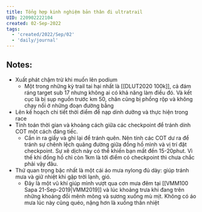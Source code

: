 ```yaml
---
title: Tổng hợp kinh nghiệm bản thân đi ultratrail
UID: 220902222104
created: 02-Sep-2022
tags:
  - 'created/2022/Sep/02'
  - 'daily/journal'
---
```

## Notes:
- Xuất phát chậm trừ khi muốn lên podium
	- Một trong những kỳ trail tai hại nhất là [[DLUT2020 100k]], cả đám ráng target sub 17 nhưng không ai có khả năng làm điều đó. Và kết cục là bị sụp nguồn trước km 50, chân cũng bị phồng rộp và không chạy nổi ở những đoạn đường bằng
- Lên kế hoạch chi tiết thời điểm để nạp dinh dưỡng và thực hiện trong race
- Tính toán thời gian và khoảng cách giữa các checkpoint để tránh dính COT một cách đáng tiếc.
	- Cần in ra giấy và ghi lại để tránh quên. Nên tính các COT dư ra để tránh sự chênh lệch quãng đường giữa đồng hồ mình và vị trí đặt checkpoint. Sự xê dịch này có thể khiến bạn mất đến 15-20phut. Vì thế khi đồng hồ chỉ còn 1km là tới điểm có checkpoint thì chưa chắc phải vậy đâu.
- Thứ quan trọng bậc nhất là một cái áo mưa nylong đủ dày: giúp tránh mưa và giữ nhiệt khi gặp trời lạnh, gió.
	- Đây là một vũ khí giúp mình vượt qua cơn mưa đêm tại [[VMM100 Sapa 21-Sep-2019|VMM2019]] và lúc khoảng trưa khi đang trên những khoảng đồi mênh mông và sương xuống mù mịt. Không có áo mưa lúc này cũng quéo, nặng hơn là xuống thân nhiệt
